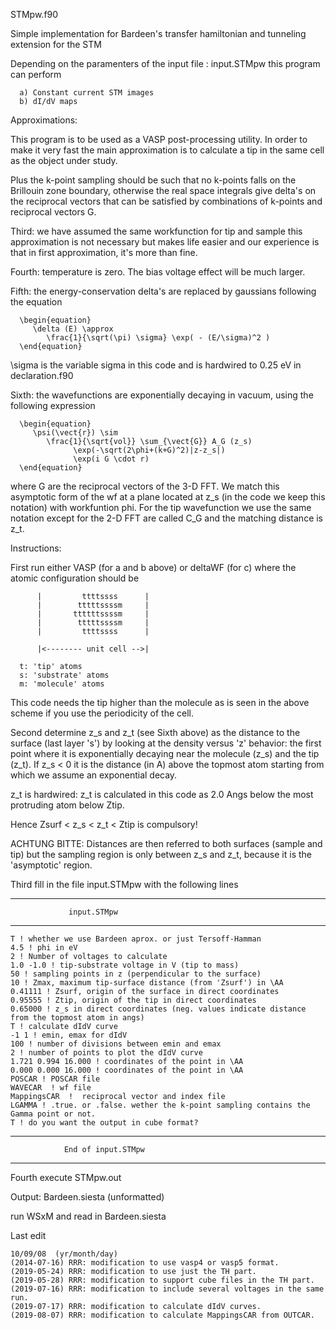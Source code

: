 STMpw.f90

Simple implementation for Bardeen's transfer hamiltonian
and tunneling extension for the STM

Depending on the paramenters of 
the input file : input.STMpw
this program can perform

      a) Constant current STM images
      b) dI/dV maps 

Approximations:

  This program is to be used as a VASP post-processing 
utility. In order to make it very fast the main approximation is to
calculate a tip in the same cell as the object under study.

  Plus the k-point sampling should be such that no k-points falls
on the Brillouin zone boundary, otherwise the real space integrals
give delta's on the reciprocal vectors that can be satisfied by
combinations of k-points and reciprocal vectors G.

  Third: we have assumed the same workfunction for tip and sample
this approximation is not necessary but makes life easier and our
experience is that in first approximation, it's more than fine.

  Fourth: temperature is zero. The bias voltage effect will be
much larger.

  Fifth: the energy-conservation delta's are replaced by gaussians
following the equation

      \begin{equation}
         \delta (E) \approx 
            \frac{1}{\sqrt(\pi) \sigma} \exp( - (E/\sigma)^2 )
      \end{equation}

\sigma is the variable sigma in this code and is hardwired to 0.25 eV
in declaration.f90

  Sixth: the wavefunctions are exponentially decaying in vacuum, using
the following expression

      \begin{equation}
         \psi(\vect{r}) \sim
            \frac{1}{\sqrt{vol}} \sum_{\vect{G}} A_G (z_s) 
                  \exp(-\sqrt(2\phi+(k+G)^2)|z-z_s|)
                  \exp(i G \cdot r)
      \end{equation}

where G are the reciprocal vectors of the 3-D FFT. We match
this asymptotic form of the wf at a plane located at z_s (in
the code we keep this notation) with workfuntion phi. 
For the tip wavefunction we use the same notation except for
the 2-D FFT are called C_G and the matching distance is
z_t.


Instructions:

First run either VASP (for a and b above) or deltaWF (for c)
where the atomic configuration should be

          |         ttttssss      |
          |        tttttssssm     |
          |       ttttttssssm     |
          |        tttttssssm     |
          |         ttttssss      |
                 
          |<-------- unit cell -->|

      t: 'tip' atoms
      s: 'substrate' atoms
      m: 'molecule' atoms

This code needs the tip higher than the molecule
as is seen in the above scheme if you use the
periodicity of the cell.

Second determine z_s and z_t (see Sixth above) as
the distance to the surface (last layer 's') by
looking at the density versus 'z' behavior: the
first point where it is exponentially decaying near
the molecule (z_s) and the tip (z_t).
If z_s < 0 it is the distance (in A) above the topmost atom
 starting from which we assume an exponential decay.

z_t is hardwired:
z_t is calculated in this code as 2.0 Angs below
the most protruding atom below Ztip.

Hence Zsurf < z_s < z_t < Ztip is compulsory!

ACHTUNG BITTE:
     Distances are then referred to both surfaces (sample and tip)
     but the sampling region is only between z_s and z_t, because it
     is the 'asymptotic' region.

Third fill in the file input.STMpw with the following lines

-----------------------------------------------------------------
                 input.STMpw
-----------------------------------------------------------------


    T ! whether we use Bardeen aprox. or just Tersoff-Hamman 
    4.5 ! phi in eV                                          
    2 ! Number of voltages to calculate
    1.0 -1.0 ! tip-substrate voltage in V (tip to mass)
    50 ! sampling points in z (perpendicular to the surface)
    10 ! Zmax, maximum tip-surface distance (from 'Zsurf') in \AA
    0.41111 ! Zsurf, origin of the surface in direct coordinates
    0.95555 ! Ztip, origin of the tip in direct coordinates
    0.65000 ! z_s in direct coordinates (neg. values indicate distance from the topmost atom in angs)
    T ! calculate dIdV curve
    -1 1 ! emin, emax for dIdV
    100 ! number of divisions between emin and emax
    2 ! number of points to plot the dIdV curve
    1.721 0.994 16.000 ! coordinates of the point in \AA
    0.000 0.000 16.000 ! coordinates of the point in \AA
    POSCAR ! POSCAR file
    WAVECAR  ! wf file 
    MappingsCAR  !  reciprocal vector and index file
    LGAMMA ! .true. or .false. wether the k-point sampling contains the Gamma point or not.
    T ! do you want the output in cube format?

-----------------------------------------------------------------
                End of input.STMpw
-----------------------------------------------------------------

 Fourth execute STMpw.out

 Output: Bardeen.siesta (unformatted)

 run WSxM and read in Bardeen.siesta

 Last edit
 
    10/09/08  (yr/month/day)
    (2014-07-16) RRR: modification to use vasp4 or vasp5 format.
    (2019-05-24) RRR: modification to use just the TH part.
    (2019-05-28) RRR: modification to support cube files in the TH part.
    (2019-07-16) RRR: modification to include several voltages in the same run.
    (2019-07-17) RRR: modification to calculate dIdV curves.
    (2019-08-07) RRR: modification to calculate MappingsCAR from OUTCAR.
